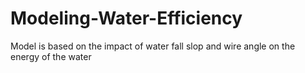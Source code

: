 # Modeling-Water-Efficiency
Model is based on the impact of water fall slop and wire angle on the energy of the water  
